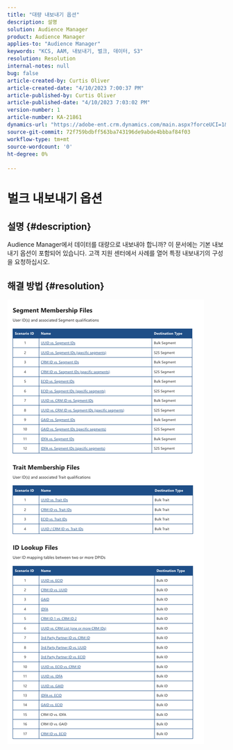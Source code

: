 ```yaml
---
title: "대량 내보내기 옵션"
description: 설명
solution: Audience Manager
product: Audience Manager
applies-to: "Audience Manager"
keywords: "KCS, AAM, 내보내기, 벌크, 데이터, S3"
resolution: Resolution
internal-notes: null
bug: false
article-created-by: Curtis Oliver
article-created-date: "4/10/2023 7:00:37 PM"
article-published-by: Curtis Oliver
article-published-date: "4/10/2023 7:03:02 PM"
version-number: 1
article-number: KA-21861
dynamics-url: "https://adobe-ent.crm.dynamics.com/main.aspx?forceUCI=1&pagetype=entityrecord&etn=knowledgearticle&id=f0d1f5f7-d1d7-ed11-a7c7-6045bd006268"
source-git-commit: 72f759bdbff563ba743196de9abde4bbbaf84f03
workflow-type: tm+mt
source-wordcount: '0'
ht-degree: 0%

---
```


# 벌크 내보내기 옵션

## 설명 {#description}

Audience Manager에서 데이터를 대량으로 내보내야 합니까? 이 문서에는 기본 내보내기 옵션이 포함되어 있습니다. 고객 지원 센터에서 사례를 열어 특정 내보내기의 구성을 요청하십시오.

## 해결 방법 {#resolution}


![](assets/2c0f443a-d2d7-ed11-a7c7-6045bd006268.png)
